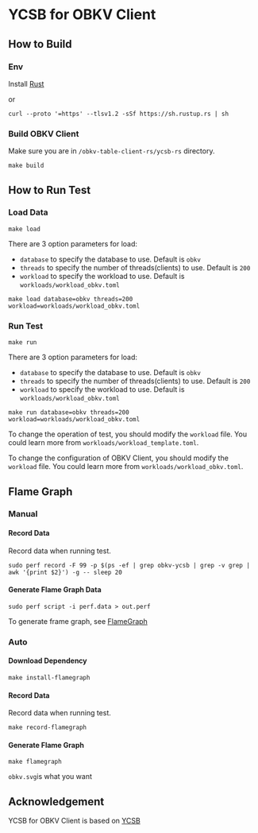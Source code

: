 # YCSB for OBKV Client
## How to Build
### Env
Install [Rust](https://rustup.rs/)

or
```shell
curl --proto '=https' --tlsv1.2 -sSf https://sh.rustup.rs | sh
```

### Build OBKV Client
Make sure you are in ```/obkv-table-client-rs/ycsb-rs``` directory.
```shell
make build
```

## How to Run Test

### Load Data
```shell
make load
```
There are 3 option parameters for load:
- ```database```  to specify the database to use. Default is ```obkv```
- ```threads``` to specify the number of threads(clients) to use. Default is ```200```
- ```workload``` to specify the workload to use. Default is ```workloads/workload_obkv.toml```
```shell
make load database=obkv threads=200 workload=workloads/workload_obkv.toml
```

### Run Test
```shell
make run
```
There are 3 option parameters for load:
- ```database```  to specify the database to use. Default is ```obkv```
- ```threads``` to specify the number of threads(clients) to use. Default is ```200```
- ```workload``` to specify the workload to use. Default is ```workloads/workload_obkv.toml```
```shell
make run database=obkv threads=200 workload=workloads/workload_obkv.toml
```
To change the operation of test, you should modify the ```workload``` file.
You could learn more from ```workloads/workload_template.toml```.

To change the configuration of OBKV Client, you should modify the ```workload``` file.
You could learn more from ```workloads/workload_obkv.toml```.

## Flame Graph
### Manual
#### Record Data
Record data when running test.
```shell
sudo perf record -F 99 -p $(ps -ef | grep obkv-ycsb | grep -v grep | awk '{print $2}') -g -- sleep 20
```
#### Generate Flame Graph Data
```shell
sudo perf script -i perf.data > out.perf
```
To generate frame graph, see [FlameGraph](https://github.com/brendangregg/FlameGraph.git)

### Auto
#### Download Dependency
```shell
make install-flamegraph
```
#### Record Data
Record data when running test.
```shell
make record-flamegraph
```
#### Generate Flame Graph
```shell
make flamegraph
```
```obkv.svg```is what you want
## Acknowledgement
YCSB for OBKV Client is based on [YCSB](https://github.com/penberg/ycsb-rs)